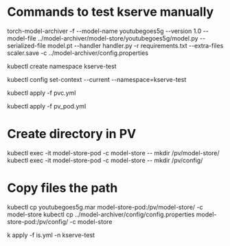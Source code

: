 # Commands to test kserve manually

torch-model-archiver -f --model-name youtubegoes5g --version 1.0 --model-file ../model-archiver/model-store/youtubegoes5g/model.py --serialized-file model.pt --handler handler.py -r requirements.txt --extra-files scaler.save -c ../model-archiver/config.properties

kubectl create namespace kserve-test

kubectl config set-context --current --namespace=kserve-test

kubectl apply -f pvc.yml

kubectl apply -f pv_pod.yml

# Create directory in PV
kubectl exec -it model-store-pod -c model-store -- mkdir /pv/model-store/
kubectl exec -it model-store-pod -c model-store -- mkdir /pv/config/
# Copy files the path
kubectl cp youtubegoes5g.mar model-store-pod:/pv/model-store/ -c model-store
kubectl cp ../model-archiver/config/config.properties model-store-pod:/pv/config/ -c model-store

k apply -f is.yml -n kserve-test